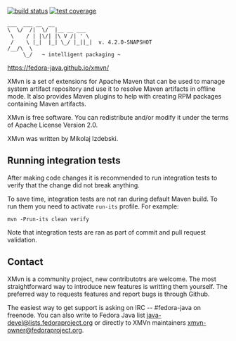 [![build status](https://img.shields.io/github/actions/workflow/status/fedora-java/xmvn/maven.yml?branch=master)](https://github.com/fedora-java/xmvn/actions/workflows/maven.yml?query=branch%3Amaster) [![test coverage](https://img.shields.io/codecov/c/github/fedora-java/xmvn/master.svg)](https://codecov.io/gh/fedora-java/xmvn)



    ___  ___ __  __
    \  \/  /|  \/  |__ __ ___
     \    / | |\/| |\ V /| ' \
     /    \ |_|  |_| \_/ |_||_|  v. 4.2.0-SNAPSHOT
    /__/\  \
         \_/   ~ intelligent packaging ~

https://fedora-java.github.io/xmvn/

XMvn is a set of extensions for Apache Maven that can be used to
manage system artifact repository and use it to resolve Maven
artifacts in offline mode. It also provides Maven plugins to help with
creating RPM packages containing Maven artifacts.

XMvn is free software. You can redistribute and/or modify it under the
terms of Apache License Version 2.0.

XMvn was written by Mikolaj Izdebski.


Running integration tests
-------------------------

After making code changes it is recommended to run integration tests
to verify that the change did not break anything.

To save time, integration tests are not ran during default Maven
build.  To run them you need to activate `run-its` profile.  For
example:

    mvn -Prun-its clean verify

Note that integration tests are ran as part of commit and pull request
validation.


Contact
-------

XMvn is a community project, new contributotrs are welcome. The most
straightforward way to introduce new features is writting them yourself.
The preferred way to requests features and report bugs is through Github.

The easiest way to get support is asking on IRC -- #fedora-java on freenode.
You can also write to Fedora Java list <java-devel@lists.fedoraproject.org>
or directly to XMVn maintainers <xmvn-owner@fedoraproject.org>.
